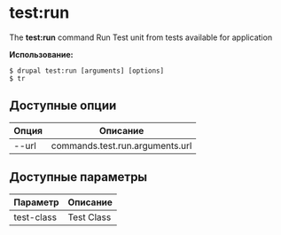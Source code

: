 # test:run
The **test:run** command Run Test unit from tests available for application

**Использование:**
```
$ drupal test:run [arguments] [options] 
$ tr  
```

## Доступные опции
Опция | Описание
-------|-------------
--url | commands.test.run.arguments.url

## Доступные параметры
Параметр | Описание
---------|-------------
test-class | Test Class
